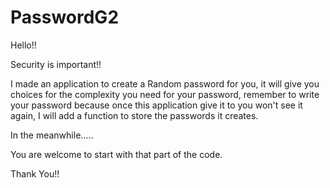 # PasswordG2

Hello!!

Security is important!!

I made an application to create a Random password for you, it will give you choices for the complexity you need for your password, remember to write your password because once this application give it to you won't see it again, I will add a function to store the passwords it creates.

In the meanwhile.....

You are welcome to start with that part of the code.

Thank You!!
